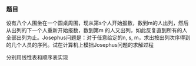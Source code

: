 ### 题目
设有八个人围坐在一个圆桌周围，现从第s个人开始报数，数到m的人出列，然后从出列的下一个人重新开始报数，数到第m 的人又出列，如此反复直到所有的人全部出列为止。Josephus问题是：对于任意给定的n, s, m，求出按出列次序得到的几个人员的序列。试在计算机上模拙Josephus问题的求解过程

分别用线性表和顺序表实现